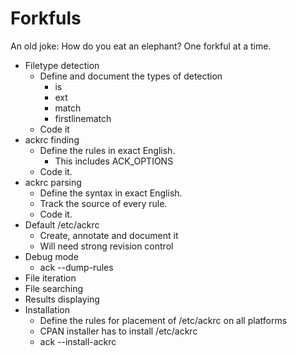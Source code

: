 # Forkfuls

An old joke: How do you eat an elephant?  One forkful at a time.

* Filetype detection
    * Define and document the types of detection
        * is
        * ext
        * match
        * firstlinematch
    * Code it
* ackrc finding
    * Define the rules in exact English.
        * This includes ACK\_OPTIONS
    * Code it.
* ackrc parsing
    * Define the syntax in exact English.
    * Track the source of every rule.
    * Code it.
* Default /etc/ackrc
    * Create, annotate and document it
    * Will need strong revision control
* Debug mode
    * ack --dump-rules
* File iteration
* File searching
* Results displaying
* Installation
    * Define the rules for placement of /etc/ackrc on all platforms
    * CPAN installer has to install /etc/ackrc
    * ack --install-ackrc
